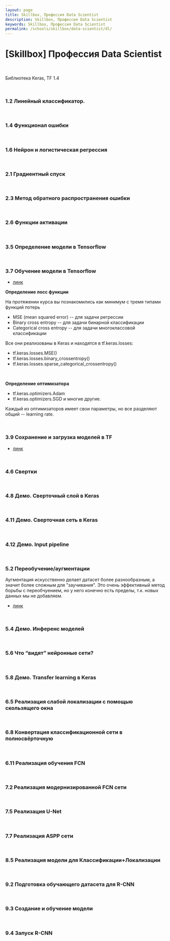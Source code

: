 ```yaml
---
layout: page
title: Skillbox, Профессия‌ ‌Data‌ ‌Scientist‌
description: Skillbox, Профессия‌ ‌Data‌ ‌Scientist‌
keywords: Skillbox, Профессия‌ ‌Data‌ ‌Scientist‌
permalink: /schools/skillbox/data-scientist/dl/
---
```


# [Skillbox] Профессия‌ ‌Data‌ ‌Scientist‌

<br/>
 
Библиотека Keras, TF 1.4

<br/>

### 1.2 Линейный классификатор.

<br/>

### 1.4 Функционал ошибки

<br/>

### 1.6 Нейрон и логистическая регрессия

<br/>

### 2.1 Градиентный спуск

<br/>

### 2.3 Метод обратного распространения ошибки

<br/>

### 2.6 Функции активации

<br/>

### 3.5 Определение модели в Tensorflow

<br/>

### 3.7 Обучение модели в Tensorflow

- [линк](https://colab.research.google.com/drive/1dwU04DSiC8A8RWtzpzR2wWByHX_6qJKY)

**Определение лосс функции**

На протяжении курса вы познакомились как минимум с тремя типами функций потерь

- MSE (mean squared error) -- для задачи регрессии
- Binary cross entropy -- для задачи бинарной классификации
- Categorical cross entropy -- для задачи многоклассовой классификации

Все они реализованы в Keras и находятся в tf.keras.losses:

- tf.keras.losses.MSE()
- tf.keras.losses.binary_crossentropy()
- tf.keras.losses.sparse_categorical_crossentropy()

<br/>

**Определение оптимизатора**

- tf.keras.optimizers.Adam
- tf.keras.optimizers.SGD и многие другие.

Каждый из оптимизаторов имеет свои параметры, но все разделяют общий -- learning rate.

<br/>

### 3.9 Сохранение и загрузка моделей в TF

- [линк](https://colab.research.google.com/drive/130B8iGNIBi2mbWTqU7mEMVu1xUnov-jH)

<br/>

### 4.6 Свертки

<br/>

### 4.8 Демо. Сверточный слой в Keras

<br/>

### 4.11 Демо. Сверточная сеть в Keras

<br/>

### 4.12 Демо. Input pipeline

<br/>

### 5.2 Переобучение/аугментации

Аугментация искусственно делает датасет более разнообразным, а значит более сложным для "заучивания". Это очень эффективный метод борьбы с переобчуением, но у него конечно есть пределы, т.к. новых данных мы не добавляем.

- [линк](https://colab.research.google.com/drive/1_dqtypPH0Q5Gp0sSMqlvlsH23G91YJnp)

<br/>

### 5.4 Демо. Инференс моделей

<br/>

### 5.6 Что “видят” нейронные сети?

<br/>

### 5.8 Демо. Transfer learning в Keras

<br/>

### 6.5 Реализация слабой локализации с помощью скользящего окна

<br/>

### 6.8 Конвертация классификационной сети в полносвёрточную

<br/>

### 6.11 Реализация обучения FCN

<br/>

### 7.2 Реализация модернизированной FCN сети

<br/>

### 7.5 Реализация U-Net

<br/>

### 7.7 Реализация ASPP сети

<br/>

### 8.5 Реализация модели для Классификации+Локализации

<br/>

### 9.2 Подготовка обучающего датасета для R-CNN

<br/>

### 9.3 Создание и обучение модели

<br/>

### 9.4 Запуск R-CNN
